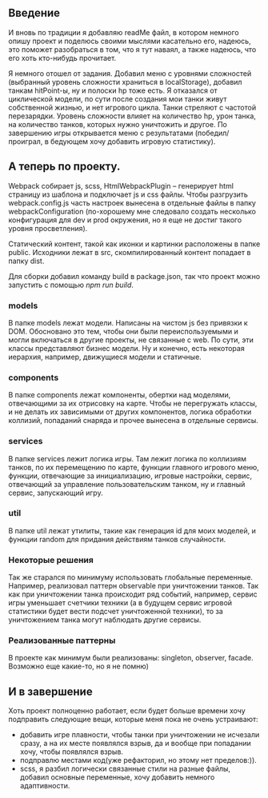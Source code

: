 ## Введение

И вновь по традиции я добавляю readMe файл, в котором немного опишу проект и поделюсь своими мыслями касательно его, надеюсь, это поможет разобраться в том, что я тут наваял, а также надеюсь, что его хоть кто-нибудь прочитает.

Я немного отошел от задания. Добавил меню с уровнями сложностей (выбранный уровень сложности храниться в localStorage), добавил танкам hitPoint-ы, ну и полоски hp тоже есть. Я отказался от циклической модели, по сути после создания мои танки живут собственной жизнью, и нет игрового цикла. Танки стреляют с частотой перезарядки. Уровень сложности влияет на количество hp, урон танка, на количество танков, которых нужно уничтожить и другое. По завершению игры открывается меню с результатами (победил/проиграл, в бедующем хочу добавить игровую статистику).

## А теперь по проекту.

Webpack собирает js, scss, HtmlWebpackPlugin – генерирует html страницу из шаблона и подключает js и css файлы. Чтобы разгрузить webpack.config.js часть настроек вынесена в отдельные файлы в папку webpackConfiguration (по-хорошему мне следовало создать несколько конфигурация для dev и prod окружения, но я еще не достиг такого уровня просветления).

Статический контент, такой как иконки и картинки расположены в папке public.
Исходники лежат в src, скомпилированный контент попадает в папку dist.

Для сборки добавил команду build в package.json, так что проект можно запустить с помощью *npm run build*.

### models
В папке models лежат модели. Написаны на чистом js без привязки к DOM. Обосновано это тем, чтобы они были переиспользуемыми и могли включаться в другие проекты, не связанные с web. По сути, эти классы представляют бизнес модели. Ну и конечно, есть некоторая иерархия, например, движущиеся модели   и статичные.

### components
В папке components лежат компоненты, обертки над моделями, отвечающими за их отрисовку на карте. Чтобы не перегружать классы, и не делать их зависимыми от других компонентов, логика обработки коллизий, попаданий снаряда и прочее вынесена в отдельные сервисы.

### services
В папке services лежит логика игры. Там лежит логика по коллизиям танков, по их перемещению по карте, функции главного игрового меню, функции, отвечающие за инициализацию, игровые настройки, сервис, отвечающий за управление пользовательским танком, ну и главный сервис, запускающий игру.

### util
В папке util лежат утилиты, такие как генерация id для моих моделей, и функции random для придания действиям танков случайности.

### Некоторые решения
Так же старался по минимуму использовать глобальные переменные. Например, реализовал паттерн observable при уничтожении танков. Так как при уничтожении танка происходит ряд событий, например, сервис игры уменьшает счетчики техники (а в будущем сервис игровой статистики будет вести подсчет уничтоженной техники), то за уничтожением танка могут наблюдать другие сервисы.

### Реализованные паттерны
В проекте как минимум были реализованы: singleton, observer, facade.  Возможно еще какие-то, но я не помню)

## И в завершение
Хоть проект полноценно работает, если будет больше времени хочу подправить следующие вещи, которые меня пока не очень устраивают:

- добавить игре плавности, чтобы танки при уничтожении не исчезали сразу, а на их месте появлялся взрыв, да и вообще при попадании хочу, чтобы появлялся взрыв.
- подправлю местами код(уже рефакторил, но этому нет пределов:)).
- scss, я разбил логически связанные стили на разные файлы, добавил основные переменные, хочу добавить немного адаптивности.



